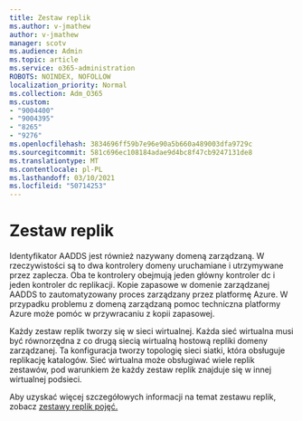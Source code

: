 ```yaml
---
title: Zestaw replik
ms.author: v-jmathew
author: v-jmathew
manager: scotv
ms.audience: Admin
ms.topic: article
ms.service: o365-administration
ROBOTS: NOINDEX, NOFOLLOW
localization_priority: Normal
ms.collection: Adm_O365
ms.custom:
- "9004400"
- "9004395"
- "8265"
- "9276"
ms.openlocfilehash: 3834696ff59b7e96e90a5b660a489003dfa9729c
ms.sourcegitcommit: 581c696ec108184adae9d4bc8f47cb9247131de8
ms.translationtype: MT
ms.contentlocale: pl-PL
ms.lasthandoff: 03/10/2021
ms.locfileid: "50714253"
---
```

# <a name="replica-set"></a>Zestaw replik

Identyfikator AADDS jest również nazywany domeną zarządzaną. W rzeczywistości są to dwa kontrolery domeny uruchamiane i utrzymywane przez zaplecza. Oba te kontrolery obejmują jeden główny kontroler dc i jeden kontroler dc replikacji. Kopie zapasowe w domenie zarządzanej AADDS to zautomatyzowany proces zarządzany przez platformę Azure. W przypadku problemu z domeną zarządzaną pomoc techniczna platformy Azure może pomóc w przywracaniu z kopii zapasowej.

Każdy zestaw replik tworzy się w sieci wirtualnej. Każda sieć wirtualna musi być równorzędna z co drugą siecią wirtualną hostową repliki domeny zarządzanej. Ta konfiguracja tworzy topologię sieci siatki, która obsługuje replikację katalogów. Sieć wirtualna może obsługiwać wiele replik zestawów, pod warunkiem że każdy zestaw replik znajduje się w innej wirtualnej podsieci.

Aby uzyskać więcej szczegółowych informacji na temat zestawu replik, zobacz [zestawy replik pojęć.](https://docs.microsoft.com/azure/active-directory-domain-services/concepts-replica-sets)
